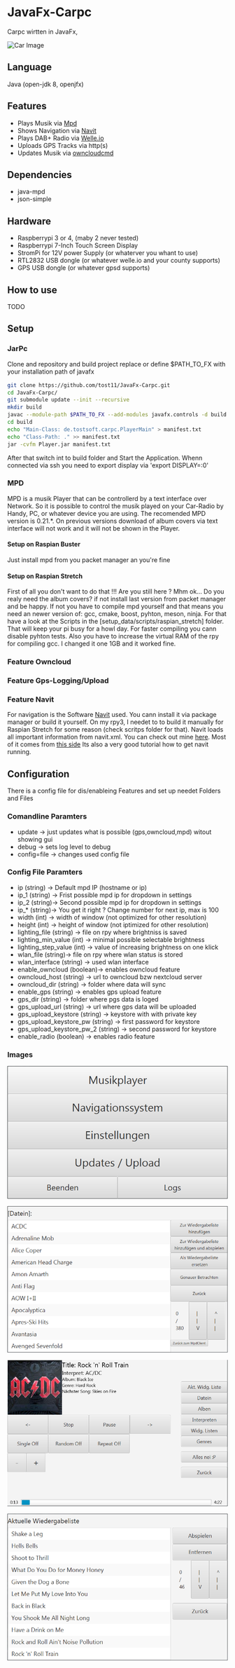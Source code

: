 # JavaFx-Carpc
Carpc wirtten in JavaFx, 

![Car Image](/images/car_img_1.jpg)

## Language
Java (open-jdk 8, openjfx)

## Features
- Plays Musik via [Mpd](https://www.musicpd.org)
- Shows Navigation via [Navit](https://www.navit-project.org)
- Plays DAB+ Radio via [Welle.io](https://www.welle.io)
- Uploads GPS Tracks via http(s)
- Updates Musik via [owncloudcmd](https://doc.owncloud.org/desktop/1.8/owncloudcmd.1.html)

## Dependencies
- java-mpd
- json-simple

## Hardware
- Raspberrypi 3 or 4, (maby 2 never tested)
- Raspberrypi 7-Inch Touch Screen Display
- StromPi for 12V power Supply (or whaterver you whant to use)
- RTL2832 USB dongle (or whatever welle.io and your county supports)
- GPS USB dongle (or whatever gpsd supports)

## How to use
TODO

## Setup

### JarPc

Clone and repository and build project
replace or define $PATH_TO_FX with your installation path of javafx

```bash
git clone https://github.com/tost11/JavaFx-Carpc.git
cd JavaFx-Carpc/
git submodule update --init --recursive
mkdir build
javac --module-path $PATH_TO_FX --add-modules javafx.controls -d build -sourcepath 'src/main/java/:json-simple/src/main/java/:java-mpd/src/main/java/' src/main/java/de/tostsoft/carpc/PlayerMain.java
cd build
echo "Main-Class: de.tostsoft.carpc.PlayerMain" > manifest.txt
echo "Class-Path: ." >> manifest.txt
jar -cvfm Player.jar manifest.txt
```

After that switch int to build folder and Start the Application.
Whenn connected via ssh you need to export display via 'export DISPLAY=:0'

### MPD
MPD is a musik Player that can be controllerd by a text interface over Network. So it is possible to control the musik played on your Car-Radio by Handy, PC, or whatever device you are using.
The recomended MPD version is 0.21.*. On previous versions download of album covers via text interface will not work and it will not be shown in the Player.

#### Setup on Raspian Buster
Just install mpd from you packet manager an you're fine

#### Setup on Raspian Stretch
First of all you don't want to do that !!!
Are you still here ?
Mhm ok...
Do you realy need the album covers? if not install last version from packet manager and be happy.
If not you have to compile mpd yourself and that means you need an newer version of: gcc, cmake, boost, pyhton, meson, ninja.
For that have a look at the Scripts in the [setup_data/scripts/raspian_stretch] folder. That will keep your pi busy for a howl day. For faster compiling you cann disable pyhton tests. Also you have to increase the virtual RAM of the rpy for compiling gcc. I changed it one 1GB and it worked fine.

### Feature Owncloud

### Feature Gps-Logging/Upload

### Feature Navit
For navigation is the Software [Navit](https://www.navit-project.org) used.
You cann install it via package manager or build it yourself.
On my rpy3, I needet to to build it manually for Raspian Stretch for some reason (check scritps folder for that).
Navit loads all important information from navit.xml. You can check out mine [here](/setup_data/navit/nativ.xml).
Most of it comes from [this side](http://ozzmaker.com/navigating-navit-raspberry-pi)
Its also a very good tutorial how to get navit running.

## Configuration
There is a config file for dis/enableing Features and set up needet Folders and Files

### Comandline Paramters
- update -> just updates what is possible (gps,owncloud,mpd) witout showing gui
- debug -> sets log level to debug
- config=file -> changes used config file

### Config File Paramters
- ip (string) -> Default mpd IP (hostname or ip)
- ip_1 (string) -> Frist possible mpd ip for dropdown in settings
- ip_2 (string)-> Second possible mpd ip for dropdown in settings
- ip_* (string)-> You get it right ? Change number for next ip, max is 100
- width (int) -> width of window (not optimized for other resolution)
- height (int) -> height of window (not iptimized for other resolution)
- lighting_file (string) -> file on rpy where brightniss is saved
- lighting_min_value (int) -> minimal possible selectable brightness
- lighting_step_value (int) -> value of increasing brightness on one klick
- wlan_file (string)-> file on rpy where wlan status is stored
- wlan_interface (string) -> used wlan interface
- enable_owncloud (boolean)-> enables owncloud feature
- owncloud_host (string) -> url to owncloud bzw nextcloud server
- owncloud_dir (string) -> folder where data will sync
- enable_gps (string) -> enables gps upload feature
- gps_dir (string) -> folder where pgs data is loged
- gps_upload_url (string) -> url where gps data will be uploaded
- gps_upload_keystore (string) -> keystore with with private key
- gps_upload_keystore_pw (string) -> first password for keystore
- gps_upload_keystore_pw_2 (string) -> second password for keystore
- enable_radio (boolean) -> enables radio feature

### Images

![Image 0](/images/image_0.PNG)

![Image 0](/images/image_1.PNG)

![Image 0](/images/image_2.PNG)

![Image 0](/images/image_3.PNG)
